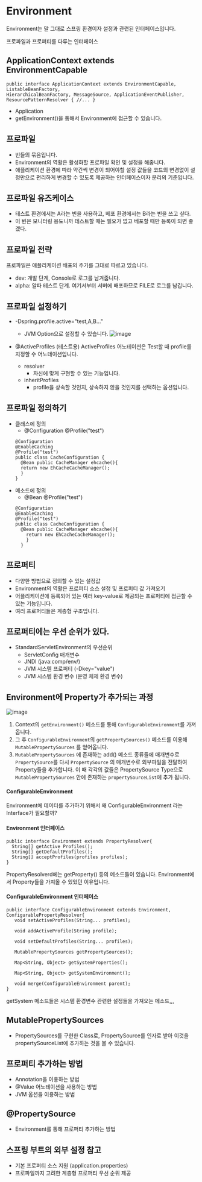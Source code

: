 # Environment

Environment는 말 그대로 스프링 환경이자 설정과 관련된 인터페이스입니다.

프로파일과 프로퍼티를 다루는 인터페이스

## ApplicationContext extends EnvironmentCapable

```
public interface ApplicationContext extends EnvironmentCapable, ListableBeanFactory,
HierarchicalBeanFactory, MessageSource, ApplicationEventPublisher, ResourcePatternResolver { //... }
```

- Application
- getEnvironment()을 통해서 Environment에 접근할 수 있습니다.

## 프로파일

- 빈들의 묶음입니다.
- Environment의 역활은 활성화할 프로파일 확인 및 설정을 해줍니다.
- 애플리케이션 환경에 따라 약간씩 변경이 되어야할 설정 값들을 코드의 변경없이 설정만으로 편리하게 변경할 수 있도록 제공하는 인터페이스이자 분리의 기준입니다.

## 프로파일 유즈케이스

- 테스트 환경에서는 A라는 빈을 사용하고, 베포 환경에서는 B라는 빈을 쓰고 싶다.
- 이 빈은 모니터링 용도니까 테스트할 때는 필요가 없고 베포할 때만 등록이 되면 좋겠다.

## 프로파일 전략

프로파일은 애플리케이션 배포의 주기를 그대로 따르고 있습니다.

- dev: 개발 단계, Console로 로그를 남겨줍니다.
- alpha: 알파 테스트 단계. 여기서부터 서버에 배포하므로 FILE로 로그를 남깁니다.

## 프로파일 설정하기

- -Dspring.profile.active="test,A,B..."

  - JVM Option으로 설정할 수 있습니다.
    ![image](https://user-images.githubusercontent.com/50797070/125161884-e613ea00-e1bf-11eb-8411-213954aec86f.png)

- @ActiveProfiles (테스트용)
  ActiveProfiles 어노테이션은 Test할 때 profile를 지정할 수 어노테이션입니다.
  - resolver
    - 자신에 맞게 구현할 수 있는 기능입니다.
  - inheritProfiles
    - profile을 상속할 것인지, 상속하지 않을 것인지를 선택하는 옵션입니다.

## 프로파일 정의하기

- 클래스에 정의
  - @Configuration @Profile("test")
  ```
  @Configuration
  @EnableCaching
  @Profile("test")
  public class CacheConfiguration {
    @Bean public CacheManager ehcache(){
    return new EhCacheCacheManager();
    }
  }
  ```
- 메소드에 정의
  - @Bean @Profile("test")
  ```
  @Configuration
  @EnableCaching
  @Profile("test")
  public class CacheConfiguration {
    @Bean public CacheManager ehcache(){
      return new EhCacheCacheManager();
      }
    }
  ```

## 프로퍼티

- 다양한 방법으로 정의할 수 있는 설정값
- Environment의 역활은 프로퍼티 소스 설정 및 프로퍼티 값 가져오기
- 어플리케이션에 등록되어 있는 여러 key-value로 제공되는 프로퍼티에 접근할 수 있는 기능입니다.
- 여러 프로퍼티들은 계층형 구조입니다.

## 프로퍼티에는 우선 순위가 있다.

- StandardServletEnvironment의 우선순위
  - ServletConfig 매개변수
  - JNDI (java:comp/env/)
  - JVM 시스템 프로퍼티 (-Dkey="value")
  - JVM 시스템 환경 변수 (운영 체제 환경 변수)

## Environment에 Property가 추가되는 과정

![image](https://user-images.githubusercontent.com/50797070/125184272-5457bb80-e257-11eb-8a65-490d002da53b.png)

1. Context의 `getEnvironment()` 메소드를 통해 `ConfigurableEnvironment`를 가져옵니다.
2. 그 후 `ConfigurableEnvironment`의 `getPropertySources()` 메소드를 이용해 `MutablePropertySources` 를 얻어옵니다.
3. `MutablePropertySources` 에 존재하는 add() 메소드 종류들에 매개변수로 `PropertySource`를 다시 `PropertySource` 의 매개변수로 외부파일을 전달하여 Property들을 추가합니다. 이 때 각각의 값들은 PropertySource Type으로 `MutablePropertySources` 안에 존재하는 `propertySourceList`에 추가 됩니다.

#### ConfigurableEnvironment

Environment에 데이터를 추가하기 위해서 왜 ConfigurableEnvironment 라는 Interface가 필요할까?

#### Environment 인터페이스

```
public interface Environment extends PropertyResolver{
  String[] getActive Profiles();
  String[] getDefaultProfiles();
  String[] acceptProfiles(profiles profiles);
}
```

PropertyResolverd에는 getProperty() 등의 메소드들이 있습니다.
Environment에서 Property들을 가져올 수 있었던 이유입니다.

#### ConfigurableEnvironment 인터페이스

```
public interface ConfigurableEnvironment extends Environment, ConfigurablePropertyResolver{
   void setActiveProfiles(String... profiles);

   void addActiveProfile(String profile);

   void setDefaultProfiles(String... profiles);

   MutablePropertySources getPropertySources();

   Map<String, Object> getSystemProperties();

   Map<String, Object> getSystemEnvironment();

   void merge(ConfigurableEnvironment parent);
}
```

getSystem 메소드들은 시스템 환경변수 관련한 설정들을 가져오는 메소드,,,

## MutablePropertySources

- PropertySources를 구현한 Class로, PropertySource를 인자로 받아 이것을 propertySourceList에 추가하는 것을 볼 수 있습니다.

## 프로퍼티 추가하는 방법

- Annotation을 이용하는 방법
- @Value 어노테이션을 사용하는 방법
- JVM 옵션을 이용하는 방법

## @PropertySource

- Environment를 통해 프로퍼티 추가하는 방법

## 스프링 부트의 외부 설정 참고

- 기본 프로퍼티 소스 지원 (application.properties)
- 프로파일까지 고려한 계층형 프로퍼티 우선 순위 제공
